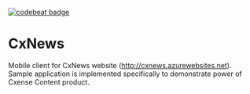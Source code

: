 [![codebeat badge](https://codebeat.co/badges/3ce3bf3a-a3c3-4da3-b095-1eea1f655b27)](https://codebeat.co/projects/github-com-cxense-cxnews)

# CxNews
Mobile client for CxNews website (http://cxnews.azurewebsites.net). Sample application is implemented specifically to demonstrate power of Cxense Content product.

